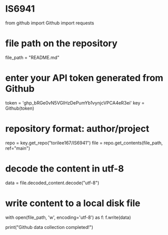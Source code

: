 # IS6941

from github import Github
import requests

# file path on the repository
file_path = "README.md"

# enter your API token generated from Github
token = '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'
key = Github(token)

# repository format: author/project
repo = key.get_repo("torilee167/IS6941")
file = repo.get_contents(file_path, ref="main")

# decode the content in utf-8
data = file.decoded_content.decode("utf-8")

# write content to a local disk file
with open(file_path, 'w', encoding='utf-8') as f:
    f.write(data)

print("Github data collection completed!")

